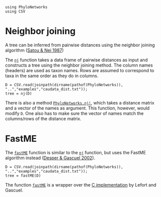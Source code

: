 ```@setup nj
using PhyloNetworks
using CSV
```
# Neighbor joining

A tree can be inferred from pairwise distances using the neighbor
joining algorithm ([Satou & Nei
1987](https://doi.org/10.1093/oxfordjournals.molbev.a040454))

The [`nj`](@ref) function takes a data frame of pairwise distances as input
and constructs a tree using the neighbor joining method.  The column
names (headers) are used as taxon names.  Rows are assumed to
correspond to taxa in the same order as they do in columns.

```@repl nj
D = CSV.read(joinpath(dirname(pathof(PhyloNetworks)), "..","examples","caudata_dist.txt"));
tree = nj(D)
```

There is also a method [`PhyloNetworks.nj!`](@ref), which takes a distance
matrix and a vector of the names as argument.  This function, however,
would modify `D`.  One also has to make sure the vector of names match
the columns/rows of the distance matrix.

# FastME

The [`fastME`](@ref) function is similar to the [`nj`](@ref) function,
but uses the FastME algorithm instead ([Desper & Gascuel
2002](https://doi.org/10.1089/106652702761034136)).

```@repl nj
D = CSV.read(joinpath(dirname(pathof(PhyloNetworks)), "..","examples","caudata_dist.txt"));
tree = fastME(D)
```

The function [`fastME`](@ref) is a wrapper over the [C
implementation](https://gite.lirmm.fr/atgc/FastME/) by Lefort and
Gascuel.

